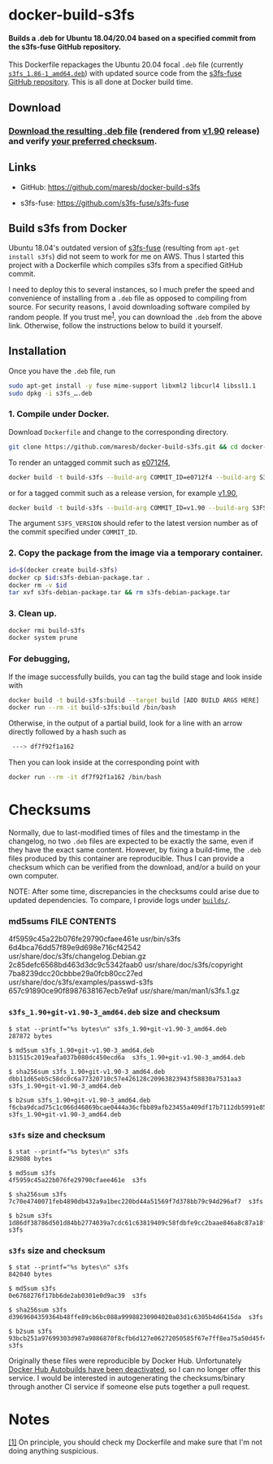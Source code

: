 # docker-build-s3fs

#### Builds a .deb for Ubuntu 18.04/20.04 based on a specified commit from the s3fs-fuse GitHub repository.

This Dockerfile repackages the Ubuntu 20.04 focal `.deb` file (currently [`s3fs_1.86-1_amd64.deb`](https://packages.ubuntu.com/focal/amd64/s3fs/download)) with updated source code from the [s3fs-fuse GitHub repository](https://github.com/s3fs-fuse/s3fs-fuse).  This is all done at Docker build time.

## Download

### [Download the resulting .deb file](https://media.githubusercontent.com/media/maresb/docker-build-s3fs/master/builds/s3fs_1.90+git-v1.90-3_amd64.deb) (rendered from [v1.90](https://github.com/s3fs-fuse/s3fs-fuse/tree/v1.90) release) and verify [your preferred checksum](#checksums).

## Links

- GitHub: https://github.com/maresb/docker-build-s3fs

- s3fs-fuse: https://github.com/s3fs-fuse/s3fs-fuse


## Build s3fs from Docker

Ubuntu 18.04's outdated version of [s3fs-fuse](https://github.com/s3fs-fuse/s3fs-fuse) (resulting from `apt-get install s3fs`) did not seem to work for me on AWS. Thus I started this project with a Dockerfile which compiles s3fs from a specified GitHub commit.

I need to deploy this to several instances, so I much prefer the speed and
convenience of installing from a `.deb` file as opposed to compiling from source.
For security reasons, I avoid downloading software compiled by random people.
If you trust me<sup><a name="trustmesrc">[1](#trustmedest)</a></sup>, you can download the `.deb` from the above link.  Otherwise, follow the instructions below to build it yourself.

## Installation

Once you have the `.deb` file, run

```bash
sudo apt-get install -y fuse mime-support libxml2 libcurl4 libssl1.1
sudo dpkg -i s3fs_….deb
```

### 1. Compile under Docker.

Download `Dockerfile` and change to the corresponding directory.

```bash
git clone https://github.com/maresb/docker-build-s3fs.git && cd docker-build-s3fs
```

To render an untagged commit such as [e0712f4](https://github.com/s3fs-fuse/s3fs-fuse/tree/e0712f4),
```bash
docker build -t build-s3fs --build-arg COMMIT_ID=e0712f4 --build-arg S3FS_VERSION=1.85 .
```

or for a tagged commit such as a release version, for example [v1.90](https://github.com/s3fs-fuse/s3fs-fuse/tree/v1.90),

```bash
docker build -t build-s3fs --build-arg COMMIT_ID=v1.90 --build-arg S3FS_VERSION=1.90 .
```

The argument `S3FS_VERSION` should refer to the latest version number as of the commit specified under `COMMIT_ID`.

### 2. Copy the package from the image via a temporary container.
```bash
id=$(docker create build-s3fs)
docker cp $id:s3fs-debian-package.tar .
docker rm -v $id
tar xvf s3fs-debian-package.tar && rm s3fs-debian-package.tar
```

### 3. Clean up.
```bash
docker rmi build-s3fs
docker system prune
```

### For debugging,

If the image successfully builds, you can tag the build stage and look inside with
```bash
docker build -t build-s3fs:build --target build [ADD BUILD ARGS HERE] .
docker run --rm -it build-s3fs:build /bin/bash
```
Otherwise, in the output of a partial build, look for a line with an arrow directly followed by a hash such as
```bash
 ---> df7f92f1a162
```
Then you can look inside at the corresponding point with
```bash
docker run --rm -it df7f92f1a162 /bin/bash
```

# Checksums

Normally, due to last-modified times of files and the timestamp in the changelog,
no two `.deb` files are expected to be exactly the same, even if they have the
exact same content. However, by fixing a build-time, the `.deb` files produced
by this container are reproducible. Thus I can provide a checksum which can be
verified from the download, and/or a build on your own computer.

NOTE: After some time, discrepancies in the checksums could arise due to updated
dependencies. To compare, I provide logs under [`builds/`](builds).

### md5sums FILE CONTENTS

4f5959c45a22b076fe29790cfaee461e  usr/bin/s3fs
6d4bca76dd57f89e9d698e716cf42542  usr/share/doc/s3fs/changelog.Debian.gz
2c85defc6568bd463d3dc9c5342faab0  usr/share/doc/s3fs/copyright
7ba8239dcc20cbbbe29a0fcb80cc27ed  usr/share/doc/s3fs/examples/passwd-s3fs
657c91890ce90f8987638167ecb7e9af  usr/share/man/man1/s3fs.1.gz


### `s3fs_1.90+git-v1.90-3_amd64.deb` size and checksum

    $ stat --printf="%s bytes\n" s3fs_1.90+git-v1.90-3_amd64.deb
    287872 bytes

    $ md5sum s3fs_1.90+git-v1.90-3_amd64.deb
    b31515c2019eafa037b080dc450ecd6a  s3fs_1.90+git-v1.90-3_amd64.deb
    
    $ sha256sum s3fs_1.90+git-v1.90-3_amd64.deb
    dbb11d65eb5c58dc0c6a77320710c57e426128c20963823943f58830a7531aa3  s3fs_1.90+git-v1.90-3_amd64.deb
    
    $ b2sum s3fs_1.90+git-v1.90-3_amd64.deb
    f6cba9dcad75c1c066d46869bcae0444a36cfbb89afb23455a409df17b7112db5991e8502930bbb584eb58997ca9b80b2f46de4bcbf9b31320f5ae6891fe730d  s3fs_1.90+git-v1.90-3_amd64.deb


### `s3fs` size and checksum

    $ stat --printf="%s bytes\n" s3fs
    829808 bytes

    $ md5sum s3fs
    4f5959c45a22b076fe29790cfaee461e  s3fs
    
    $ sha256sum s3fs
    7c70e4740071feb4890db432a9a1bec220bd44a51569f7d378bb79c94d296af7  s3fs
    
    $ b2sum s3fs
    1d86df38786d501d84bb2774039a7cdc61c63819409c58fdbfe9cc2baae846a8c87a18f32a800ea31a58a488d0d03ae05fa6f396e5fdd40f2ed9057368e2fc6d  s3fs


### `s3fs` size and checksum

    $ stat --printf="%s bytes\n" s3fs
    842040 bytes

    $ md5sum s3fs
    0e6768276f17bb6de2ab0301e0d9ac39  s3fs
    
    $ sha256sum s3fs
    d3969604359364b48ffe89cb6bc088a99988230904020a03d1c6305b4d6415da  s3fs
    
    $ b2sum s3fs
    93bcb251a97699303d987a9086870f8cfb6d127e06272050585f67e7ff8ea75a50d45f488c5c836746053331b4af0f82502add4b29bfc7a89836f2ba56d75f4c  s3fs


Originally these files were reproducible by Docker Hub. Unfortunately [Docker Hub Autobuilds have been deactivated](https://www.docker.com/blog/changes-to-docker-hub-autobuilds/), so I can no longer offer this service. I would be interested in autogenerating the checksums/binary through another CI service if someone else puts together a pull request.

# Notes

<a name="trustmedest">[[1]](#trustmesrc)</a> On principle, you should check my Dockerfile and make sure that I'm not doing anything suspicious.
